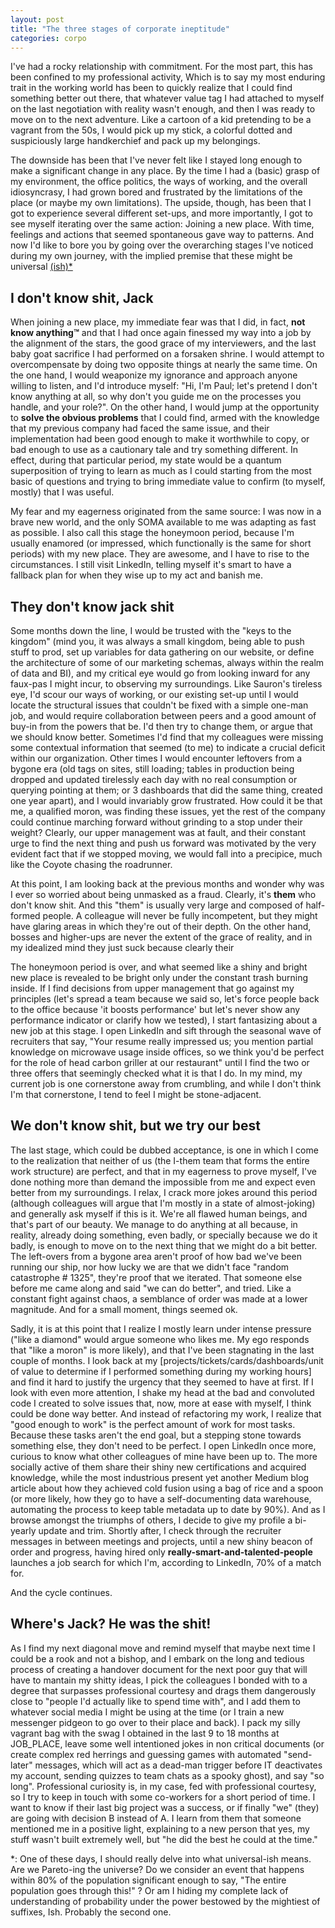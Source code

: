 ```yaml
---
layout: post
title: "The three stages of corporate ineptitude"
categories: corpo
---
```


I've had a rocky relationship with commitment. For the most part, this has been confined to my professional activity, Which is to say my most enduring trait in the working world has been to quickly realize that I could find something better out there, that whatever value tag I had attached to myself on the last negotiation with reality wasn't enough, and then I was ready to move on to the next adventure. Like a cartoon of a kid pretending to be a vagrant from the 50s, I would pick up my stick, a colorful dotted and suspiciously large handkerchief and pack up my belongings.


<!--more-->

The downside has been that I've never felt like I stayed long enough to make a significant change in any place. By the time I had a (basic) grasp of my environment, the office politics, the ways of working, and the overall idiosyncrasy, I had grown bored and frustrated by the limitations of the place (or maybe my own limitations). 
The upside, though, has been that I got to experience several different set-ups, and more importantly, I got to see myself iterating over the same action: Joining a new place. With time, feelings and actions that seemed spontaneous gave way to patterns. And now I'd like to bore you by going over the overarching stages I've noticed during my own journey, with the implied premise that these might be universal <a href="#universal-ish">(ish)*</a>

## I don't know shit, Jack 

When joining a new place, my immediate fear was that I did, in fact, **not know anything™** and that I had once again finessed my way into a job by the alignment of the stars, the good grace of my interviewers, and the last baby goat sacrifice I had performed on a forsaken shrine. I would attempt to overcompensate by doing two opposite things at nearly the same time. On the one hand, I would weaponize my ignorance and approach anyone willing to listen, and I'd introduce myself: "Hi, I'm Paul; let's pretend I don't know anything at all, so why don't you guide me on the processes you handle, and your role?". On the other hand, I would jump at the opportunity to **solve the obvious problems** that I could find, armed with the knowledge that my previous company had faced the same issue, and their implementation had been good enough to make it worthwhile to copy, or bad enough to use as a cautionary tale and try something different.
In effect, during that particular period, my state would be a quantum superposition of trying to learn as much as I could starting from the most basic of questions and trying to bring immediate value to confirm (to myself, mostly) that I was useful.

My fear and my eagerness originated from the same source: I was now in a brave new world, and the only SOMA available to me was adapting as fast as possible. I also call this stage the honeymoon period, because I'm usually enamored (or impressed, which functionally is the same for short periods) with my new place. They are awesome, and I have to rise to the circumstances. I still visit LinkedIn, telling myself it's smart to have a fallback plan for when they wise up to my act and banish me.


## They don't know jack shit

Some months down the line, I would be trusted with the "keys to the kingdom" (mind you, it was always a small kingdom, being able to push stuff to prod, set up variables for data gathering on our website, or define the architecture of some of our marketing schemas, always within the realm of data and BI), and my critical eye would go from looking inward for any faux-pas I might incur, to observing my surroundings. Like Sauron's tireless eye, I'd scour our ways of working, or our existing set-up until I would locate the structural issues that couldn't be fixed with a simple one-man job, and would require collaboration between peers and a good amount of buy-in from the powers that be. I'd then try to change them, or argue that we should know better. Sometimes I'd find that my colleagues were missing some contextual information that seemed (to me) to indicate a crucial deficit within our organization. Other times I would encounter leftovers from a bygone era (old tags on sites, still loading; tables in production being dropped and updated tirelessly each day with no real consumption or querying pointing at them; or 3 dashboards that did the same thing, created one year apart), and I would invariably grow frustrated.
How could it be that me, a qualified moron, was finding these issues, yet the rest of the company could continue marching forward without grinding to a stop under their weight?
Clearly,  our upper management was at fault, and their constant urge to find the next thing and push us forward was motivated by the very evident fact that if we stopped moving, we would fall into a precipice, much like the Coyote chasing the roadrunner. 

At this point, I am looking back at the previous months and wonder why was I ever so worried about being unmasked as a fraud. Clearly, it's **them** who don't know shit. And this "them" is usually very large and composed of half-formed people. A colleague will never be fully incompetent, but they might have glaring areas in which they're out of their depth. On the other hand, bosses and higher-ups are never the extent of the grace of reality, and in my idealized mind they just suck because clearly their 

The honeymoon period is over, and what seemed like a shiny and bright new place is revealed to be bright only under the constant trash burning inside. If I find decisions from upper management that go against my principles (let's spread a team because we said so, let's force people back to the office because 'it boosts performance' but let's never show any performance indicator or clarify how we tested), I start fantasizing about a new job at this stage. I open LinkedIn and sift through the seasonal wave of recruiters that say, "Your resume really impressed us; you mention partial knowledge on microwave usage inside offices, so we think you'd be perfect for the role of head carbon griller at our restaurant" until I find the two or three offers that seemingly checked what it is that I do.
In my mind, my current job is one cornerstone away from crumbling, and while I don't think I'm that cornerstone, I tend to feel I might be stone-adjacent. 

## We don't know shit, but we try our best

The last stage, which could be dubbed acceptance, is one in which I come to the realization that neither of us (the I-them team that forms the entire work structure) are perfect, and that in my eagerness to prove myself, I've done nothing more than demand the impossible from me and expect even better from my surroundings. I relax, I crack more jokes around this period (although colleagues will argue that I'm mostly in a state of almost-joking) and generally ask myself if this is it.
We're all flawed human beings, and that's part of our beauty. We manage to do anything at all because, in reality, already doing something, even badly, or specially because we do it badly, is enough to move on to the next thing that we might do a bit better. The left-overs from a bygone area aren't proof of how bad we've been running our ship, nor how lucky we are that we didn't face "random catastrophe # 1325", they're proof that we iterated. That someone else before me came along and said "we can do better", and tried. Like a constant fight against chaos, a semblance of order was made at a lower magnitude. And for a small moment, things seemed ok.

Sadly, it is at this point that I realize I mostly learn under intense pressure ("like a diamond" would argue someone who likes me. My ego responds that "like a moron" is more likely), and that I've been stagnating in the last couple of months. I look back at my [projects/tickets/cards/dashboards/unit of value to determine if I performed something during my working hours] and find it hard to justify the urgency that they seemed to have at first. If I look with even more attention, I shake my head at the bad and convoluted code I created to solve issues that, now, more at ease with myself, I think could be done way better. And instead of refactoring my work, I realize that "good enough to work" is the perfect amount of work for most tasks. Because these tasks aren't the end goal, but a stepping stone towards something else, they don't need to be perfect.
I open LinkedIn once more, curious to know what other colleagues of mine have been up to. The more socially active of them share their shiny new certifications and acquired knowledge, while the most industrious present yet another Medium blog article about how they achieved cold fusion using a bag of rice and a spoon (or more likely, how they go to have a self-documenting data warehouse, automating the process to keep table metadata up to date by 90%). And as I browse amongst the triumphs of others, I decide to give my profile a bi-yearly update and trim.
Shortly after, I check through the recruiter messages in between meetings and projects, until a new shiny beacon of order and progress, having hired only **really-smart-and-talented-people** launches a job search for which I'm, according to LinkedIn, 70% of a match for.

And the cycle continues.


## Where's Jack? He was the shit!

As I find my next diagonal move and remind myself that maybe next time I could be a rook and not a bishop, and I embark on the long and tedious process of creating a handover document for the next poor guy that will have to mantain my shitty ideas, I pick the colleagues I bonded with to a degree that surpasses professional courtesy and drags them dangerously close to "people I'd actually like to spend time with", and I add them to whatever social media I might be using at the time (or I train a new messenger pidgeon to go over to their place and back).
I pack my silly vagrant bag with the swag I obtained in the last 9 to 18 months at JOB_PLACE, leave some well intentioned jokes in non critical documents (or create complex red herrings and guessing games with automated "send-later" messages, which will act as a dead-man trigger before IT deactivates my account, sending quizzes to team chats as a spooky ghost), and say "so long".
Professional curiosity is, in my case, fed with professional courtesy, so I try to keep in touch with some co-workers for a short period of time. I want to know if their last big project was a success, or if finally "we" (they) are going with decision B instead of A. I learn from them that someone mentioned me in a positive light, explaining to a new person that yes, my stuff wasn't built extremely well, but "he did the best he could at the time."

<a id="universal-ish"></a> *: One of these days, I should really delve into what universal-ish means. Are we Pareto-ing the universe? Do we consider an event that happens within 80% of the population significant enough to say, "The entire population goes through this!" ? Or am I hiding my complete lack of understanding of probability under the power bestowed by the mightiest of suffixes, Ish. Probably the second one.
